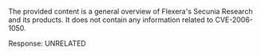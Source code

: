 The provided content is a general overview of Flexera's Secunia Research and its products. It does not contain any information related to CVE-2006-1050.

Response: UNRELATED